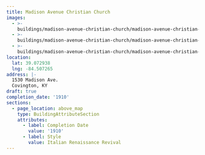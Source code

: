 ```yaml
---
title: Madison Avenue Christian Church
images:
  - >-
    buildings/madison-avenue-christian-church/madison-avenue-christian-church-0_xvu5re
  - >-
    buildings/madison-avenue-christian-church/madison-avenue-christian-church-1_exqqci
  - >-
    buildings/madison-avenue-christian-church/madison-avenue-christian-church-2_tpwxyr
location:
  lat: 39.072938
  lng: -84.507265
address: |-
  1530 Madison Ave.
  Covington, KY
draft: true
completion_date: '1910'
sections:
  - page_location: above_map
    type: BuildingAttributeSection
    attributes:
      - label: Completion Date
        value: '1910'
      - label: Style
        value: Italian Renaissance Revival
---
```


